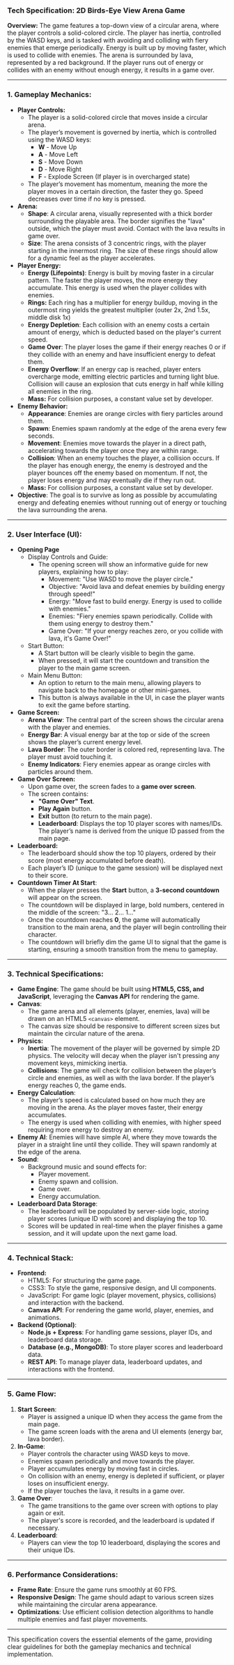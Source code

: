 ### **Tech Specification: 2D Birds-Eye View Arena Game**

**Overview:** The game features a top-down view of a circular arena, where the player controls a solid-colored circle. The player has inertia, controlled by the WASD keys, and is tasked with avoiding and colliding with fiery enemies that emerge periodically. Energy is built up by moving faster, which is used to collide with enemies. The arena is surrounded by lava, represented by a red background. If the player runs out of energy or collides with an enemy without enough energy, it results in a game over.

---

### **1\. Gameplay Mechanics:**

* **Player Controls:**  
  * The player is a solid-colored circle that moves inside a circular arena.  
  * The player’s movement is governed by inertia, which is controlled using the WASD keys:  
    * **W** \- Move Up  
    * **A** \- Move Left  
    * **S** \- Move Down  
    * **D** \- Move Right  
    * **F** \- Explode Screen (If player is in overcharged state)  
  * The player’s movement has momentum, meaning the more the player moves in a certain direction, the faster they go. Speed decreases over time if no key is pressed.  
* **Arena:**  
  * **Shape**: A circular arena, visually represented with a thick border surrounding the playable area. The border signifies the "lava" outside, which the player must avoid. Contact with the lava results in game over.  
  * **Size**: The arena consists of 3 concentric rings, with the player starting in the innermost ring. The size of these rings should allow for a dynamic feel as the player accelerates.   
* **Player Energy:**  
  * **Energy (Lifepoints)**: Energy is built by moving faster in a circular pattern. The faster the player moves, the more energy they accumulate. This energy is used when the player collides with enemies.  
  * **Rings:** Each ring has a multiplier for energy buildup, moving in the outermost ring yields the greatest multiplier (outer 2x, 2nd 1.5x, middle disk 1x)  
  * **Energy Depletion**: Each collision with an enemy costs a certain amount of energy, which is deducted based on the player's current speed.  
  * **Game Over**: The player loses the game if their energy reaches 0 or if they collide with an enemy and have insufficient energy to defeat them.  
  * **Energy Overflow**: If an energy cap is reached, player enters overcharge mode, emitting electric particles and turning light blue. Collision will cause an explosion that cuts energy in half while killing all enemies in the ring.  
  * **Mass:** For collision purposes, a constant value set by developer.  
* **Enemy Behavior:**  
  * **Appearance**: Enemies are orange circles with fiery particles around them.  
  * **Spawn**: Enemies spawn randomly at the edge of the arena every few seconds.  
  * **Movement**: Enemies move towards the player in a direct path, accelerating towards the player once they are within range.  
  * **Collision**: When an enemy touches the player, a collision occurs. If the player has enough energy, the enemy is destroyed and the player bounces off the enemy based on momentum. If not, the player loses energy and may eventually die if they run out.  
  * **Mass:** For collision purposes, a constant value set by developer.  
* **Objective**: The goal is to survive as long as possible by accumulating energy and defeating enemies without running out of energy or touching the lava surrounding the arena.

---

### **2\. User Interface (UI):**

* **Opening Page**  
  * Display Controls and Guide:  
    * The opening screen will show an informative guide for new players, explaining how to play:  
      * Movement: "Use WASD to move the player circle."  
      * Objective: "Avoid lava and defeat enemies by building energy through speed\!"  
      * Energy: "Move fast to build energy. Energy is used to collide with enemies."  
      * Enemies: "Fiery enemies spawn periodically. Collide with them using energy to destroy them."  
      * Game Over: "If your energy reaches zero, or you collide with lava, it's Game Over\!"  
  * Start Button:  
    * A Start button will be clearly visible to begin the game.  
    * When pressed, it will start the countdown and transition the player to the main game screen.  
  * Main Menu Button:  
    * An option to return to the main menu, allowing players to navigate back to the homepage or other mini-games.  
    * This button is always available in the UI, in case the player wants to exit the game before starting.  
* **Game Screen:**  
  * **Arena View**: The central part of the screen shows the circular arena with the player and enemies.  
  * **Energy Bar**: A visual energy bar at the top or side of the screen shows the player’s current energy level.  
  * **Lava Border**: The outer border is colored red, representing lava. The player must avoid touching it.  
  * **Enemy Indicators**: Fiery enemies appear as orange circles with particles around them.  
* **Game Over Screen:**  
  * Upon game over, the screen fades to a **game over screen**.  
  * The screen contains:  
    * **"Game Over" Text**.  
    * **Play Again** button.  
    * **Exit** button (to return to the main page).  
    * **Leaderboard**: Displays the top 10 player scores with names/IDs. The player’s name is derived from the unique ID passed from the main page.  
* **Leaderboard:**  
  * The leaderboard should show the top 10 players, ordered by their score (most energy accumulated before death).  
  * Each player’s ID (unique to the game session) will be displayed next to their score.  
* **Countdown Timer At Start**:  
  * When the player presses the **Start** button, a **3-second countdown** will appear on the screen.  
  * The countdown will be displayed in large, bold numbers, centered in the middle of the screen: "3... 2... 1..."  
  * Once the countdown reaches **0**, the game will automatically transition to the main arena, and the player will begin controlling their character.  
  * The countdown will briefly dim the game UI to signal that the game is starting, ensuring a smooth transition from the menu to gameplay.

---

### **3\. Technical Specifications:**

* **Game Engine**: The game should be built using **HTML5, CSS, and JavaScript**, leveraging the **Canvas API** for rendering the game.  
* **Canvas**:  
  * The game arena and all elements (player, enemies, lava) will be drawn on an HTML5 `<canvas>` element.  
  * The canvas size should be responsive to different screen sizes but maintain the circular nature of the arena.  
* **Physics:**  
  * **Inertia**: The movement of the player will be governed by simple 2D physics. The velocity will decay when the player isn't pressing any movement keys, mimicking inertia.  
  * **Collisions**: The game will check for collision between the player’s circle and enemies, as well as with the lava border. If the player’s energy reaches 0, the game ends.  
* **Energy Calculation**:  
  * The player’s speed is calculated based on how much they are moving in the arena. As the player moves faster, their energy accumulates.  
  * The energy is used when colliding with enemies, with higher speed requiring more energy to destroy an enemy.  
* **Enemy AI**: Enemies will have simple AI, where they move towards the player in a straight line until they collide. They will spawn randomly at the edge of the arena.  
* **Sound**:  
  * Background music and sound effects for:  
    * Player movement.  
    * Enemy spawn and collision.  
    * Game over.  
    * Energy accumulation.  
* **Leaderboard Data Storage**:  
  * The leaderboard will be populated by server-side logic, storing player scores (unique ID with score) and displaying the top 10\.  
  * Scores will be updated in real-time when the player finishes a game session, and it will update upon the next game load.

---

### **4\. Technical Stack:**

* **Frontend:**  
  * HTML5: For structuring the game page.  
  * CSS3: To style the game, responsive design, and UI components.  
  * JavaScript: For game logic (player movement, physics, collisions) and interaction with the backend.  
  * **Canvas API**: For rendering the game world, player, enemies, and animations.  
* **Backend (Optional)**:  
  * **Node.js \+ Express**: For handling game sessions, player IDs, and leaderboard data storage.  
  * **Database (e.g., MongoDB)**: To store player scores and leaderboard data.  
  * **REST API**: To manage player data, leaderboard updates, and interactions with the frontend.

---

### **5\. Game Flow:**

1. **Start Screen**:  
   * Player is assigned a unique ID when they access the game from the main page.  
   * The game screen loads with the arena and UI elements (energy bar, lava border).  
2. **In-Game**:  
   * Player controls the character using WASD keys to move.  
   * Enemies spawn periodically and move towards the player.  
   * Player accumulates energy by moving fast in circles.  
   * On collision with an enemy, energy is depleted if sufficient, or player loses on insufficient energy.  
   * If the player touches the lava, it results in a game over.  
3. **Game Over**:  
   * The game transitions to the game over screen with options to play again or exit.  
   * The player's score is recorded, and the leaderboard is updated if necessary.  
4. **Leaderboard**:  
   * Players can view the top 10 leaderboard, displaying the scores and their unique IDs.

---

### **6\. Performance Considerations:**

* **Frame Rate**: Ensure the game runs smoothly at 60 FPS.  
* **Responsive Design**: The game should adapt to various screen sizes while maintaining the circular arena appearance.  
* **Optimizations**: Use efficient collision detection algorithms to handle multiple enemies and fast player movements.

---

This specification covers the essential elements of the game, providing clear guidelines for both the gameplay mechanics and technical implementation.

